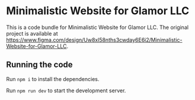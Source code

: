 
  # Minimalistic Website for Glamor LLC

  This is a code bundle for Minimalistic Website for Glamor LLC. The original project is available at https://www.figma.com/design/Uw8xl58nths3cwday6E6i2/Minimalistic-Website-for-Glamor-LLC.

  ## Running the code

  Run `npm i` to install the dependencies.

  Run `npm run dev` to start the development server.
  